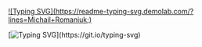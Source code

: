 [![Typing SVG](https://readme-typing-svg.demolab.com/?               lines=Michail+Romaniuk;)](https://git.io/typing-svg)

[![Typing SVG](https://readme-typing-svg.demolab.com/?lines=I+wanna+to+be+full+stack+developer;)](https://git.io/typing-svg)
